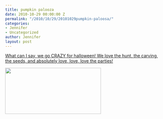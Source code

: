 ```yaml
---
title: pumpkin palooza
date: 2010-10-29 00:00:00 Z
permalink: "/2010/10/29/20101029pumpkin-paloosa/"
categories:
- Jennifer
- Uncategorized
author: Jennifer
layout: post
---
```


[What can I say, we go CRAZY for halloween! We love the hunt, the carving, the seeds, and absolutely love, love, love the parties!](http://www.flickr.com/photos/jenniferandJennifers_photos/sets/72157625123937285/)

[<img title="IMG_0396" height="150" alt="" width="310" class="alignnone size-thumbnail wp-image-901" src="/teamelam/assets/images/pumpkin-palooza/1288361968000-missing.jpg" />](http://www.flickr.com/photos/jenniferandJennifers_photos/sets/72157625123937285/)
